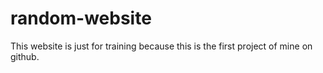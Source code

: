 # random-website
<!Doctype html>
<html>
<head>
<title>Readme</title>
</head>

<body>

<p>This website is just for training because this is the first project of mine on github.</p>
</body>
</html>
